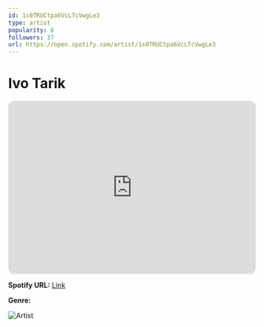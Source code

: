 ```yaml
---
id: 1s0TRUCtpa6VcLTcVwgLe3
type: artist
popularity: 6
followers: 37
url: https://open.spotify.com/artist/1s0TRUCtpa6VcLTcVwgLe3
---
```

# Ivo Tarik

<iframe style="border-radius:12px" src="https://open.spotify.com/embed/artist/1s0TRUCtpa6VcLTcVwgLe3" width="100%" height="352" frameBorder="0" allowfullscreen="" allow="autoplay; clipboard-write; encrypted-media; fullscreen; picture-in-picture" loading="lazy"></iframe>

**Spotify URL:** [Link](https://open.spotify.com/artist/1s0TRUCtpa6VcLTcVwgLe3)

**Genre:** 

![Artist](https://i.scdn.co/image/ab67616d0000b2739b2626ff00e08749b29cbe4a)
